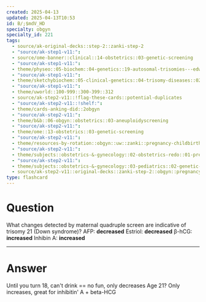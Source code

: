```yaml
---
created: 2025-04-13
updated: 2025-04-13T10:53
id: B/;$mdV_HD
specialty: obgyn
specialty_id: 221
tags:
  - source/ak-original-decks::step-2::zanki-step-2
  - "source/ak-step1-v11:": 
  - source/ome-banner::clinical::14-obstetrics::03-genetic-screening
  - "source/ak-step1-v11:": 
  - theme/physeo::05-biochem::04-genetics::19-autosomal-trisomies---edwards-syndrome
  - "source/ak-step1-v11:": 
  - theme/sketchybiochem::05-clinical-genetics::04-trisomy-diseases::02-edwards-&-patau-syndromes
  - "source/ak-step1-v11:": 
  - theme/uworld::100-999::300-399::312
  - source/ak-step2-v11::!flag-these-cards::potential-duplicates
  - "source/ak-step2-v11::!shelf:": 
  - theme/cards-anking-did::2obgyn
  - "source/ak-step2-v11:": 
  - theme/b&b::06-obgyn::obstetrics::03-aneuploidyscreening
  - "source/ak-step2-v11:": 
  - theme/ome::13-obstetrics::03-genetic-screening
  - "source/ak-step2-v11:": 
  - theme/resources-by-rotation::obgyn::uw::zanki::pregnancy-childbirth-puerperium
  - "source/ak-step2-v11:": 
  - theme/subjects::obstetrics-&-gynecology::02-obstetrics-redo::01-pregnancy::mother::prenatal-testing::maternal-quadruple-screen
  - "source/ak-step2-v11:": 
  - theme/subjects::obstetrics-&-gynecology::03-pediatrics::02-genetic-disorders::edwards-syndrome
  - source/ak-step2-v11::original-decks::zanki-step-2::obgyn::pregnancy,-childbirth-&-puerperium"
type: flashcard
---
```


# Question
What changes detected by maternal quadruple screen are indicative of trisomy 21 (Down syndrome)?    AFP: **decreased** Estriol: **decreased** β-hCG: **increased** Inhibin A: **increased**

---

# Answer
Until you turn 18, can't drink == no fun, only decreases  Age 21? Only increases, great for inhibitin' A + beta-HCG